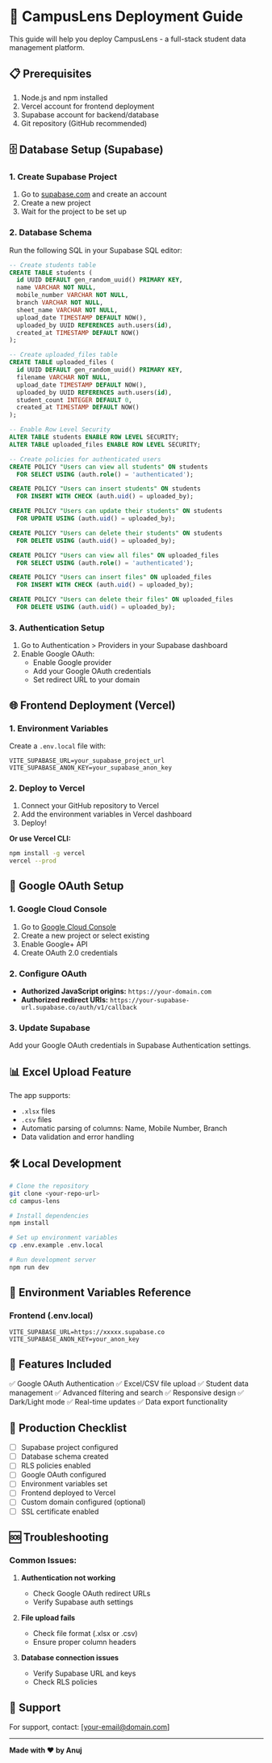 # 🚀 CampusLens Deployment Guide

This guide will help you deploy CampusLens - a full-stack student data management platform.

## 📋 Prerequisites

1. Node.js and npm installed
2. Vercel account for frontend deployment
3. Supabase account for backend/database
4. Git repository (GitHub recommended)

## 🗄️ Database Setup (Supabase)

### 1. Create Supabase Project
1. Go to [supabase.com](https://supabase.com) and create an account
2. Create a new project
3. Wait for the project to be set up

### 2. Database Schema
Run the following SQL in your Supabase SQL editor:

```sql
-- Create students table
CREATE TABLE students (
  id UUID DEFAULT gen_random_uuid() PRIMARY KEY,
  name VARCHAR NOT NULL,
  mobile_number VARCHAR NOT NULL,
  branch VARCHAR NOT NULL,
  sheet_name VARCHAR NOT NULL,
  upload_date TIMESTAMP DEFAULT NOW(),
  uploaded_by UUID REFERENCES auth.users(id),
  created_at TIMESTAMP DEFAULT NOW()
);

-- Create uploaded_files table
CREATE TABLE uploaded_files (
  id UUID DEFAULT gen_random_uuid() PRIMARY KEY,
  filename VARCHAR NOT NULL,
  upload_date TIMESTAMP DEFAULT NOW(),
  uploaded_by UUID REFERENCES auth.users(id),
  student_count INTEGER DEFAULT 0,
  created_at TIMESTAMP DEFAULT NOW()
);

-- Enable Row Level Security
ALTER TABLE students ENABLE ROW LEVEL SECURITY;
ALTER TABLE uploaded_files ENABLE ROW LEVEL SECURITY;

-- Create policies for authenticated users
CREATE POLICY "Users can view all students" ON students
  FOR SELECT USING (auth.role() = 'authenticated');

CREATE POLICY "Users can insert students" ON students
  FOR INSERT WITH CHECK (auth.uid() = uploaded_by);

CREATE POLICY "Users can update their students" ON students
  FOR UPDATE USING (auth.uid() = uploaded_by);

CREATE POLICY "Users can delete their students" ON students
  FOR DELETE USING (auth.uid() = uploaded_by);

CREATE POLICY "Users can view all files" ON uploaded_files
  FOR SELECT USING (auth.role() = 'authenticated');

CREATE POLICY "Users can insert files" ON uploaded_files
  FOR INSERT WITH CHECK (auth.uid() = uploaded_by);

CREATE POLICY "Users can delete their files" ON uploaded_files
  FOR DELETE USING (auth.uid() = uploaded_by);
```

### 3. Authentication Setup
1. Go to Authentication > Providers in your Supabase dashboard
2. Enable Google OAuth:
   - Enable Google provider
   - Add your Google OAuth credentials
   - Set redirect URL to your domain

## 🌐 Frontend Deployment (Vercel)

### 1. Environment Variables
Create a `.env.local` file with:

```env
VITE_SUPABASE_URL=your_supabase_project_url
VITE_SUPABASE_ANON_KEY=your_supabase_anon_key
```

### 2. Deploy to Vercel
1. Connect your GitHub repository to Vercel
2. Add the environment variables in Vercel dashboard
3. Deploy!

**Or use Vercel CLI:**
```bash
npm install -g vercel
vercel --prod
```

## 🔐 Google OAuth Setup

### 1. Google Cloud Console
1. Go to [Google Cloud Console](https://console.cloud.google.com)
2. Create a new project or select existing
3. Enable Google+ API
4. Create OAuth 2.0 credentials

### 2. Configure OAuth
- **Authorized JavaScript origins:** `https://your-domain.com`
- **Authorized redirect URIs:** `https://your-supabase-url.supabase.co/auth/v1/callback`

### 3. Update Supabase
Add your Google OAuth credentials in Supabase Authentication settings.

## 📊 Excel Upload Feature

The app supports:
- `.xlsx` files
- `.csv` files
- Automatic parsing of columns: Name, Mobile Number, Branch
- Data validation and error handling

## 🛠️ Local Development

```bash
# Clone the repository
git clone <your-repo-url>
cd campus-lens

# Install dependencies
npm install

# Set up environment variables
cp .env.example .env.local

# Run development server
npm run dev
```

## 🔧 Environment Variables Reference

### Frontend (.env.local)
```env
VITE_SUPABASE_URL=https://xxxxx.supabase.co
VITE_SUPABASE_ANON_KEY=your_anon_key
```

## 📱 Features Included

✅ Google OAuth Authentication
✅ Excel/CSV file upload
✅ Student data management
✅ Advanced filtering and search
✅ Responsive design
✅ Dark/Light mode
✅ Real-time updates
✅ Data export functionality

## 🚀 Production Checklist

- [ ] Supabase project configured
- [ ] Database schema created
- [ ] RLS policies enabled
- [ ] Google OAuth configured
- [ ] Environment variables set
- [ ] Frontend deployed to Vercel
- [ ] Custom domain configured (optional)
- [ ] SSL certificate enabled

## 🆘 Troubleshooting

### Common Issues:

1. **Authentication not working**
   - Check Google OAuth redirect URLs
   - Verify Supabase auth settings

2. **File upload fails**
   - Check file format (.xlsx or .csv)
   - Ensure proper column headers

3. **Database connection issues**
   - Verify Supabase URL and keys
   - Check RLS policies

## 📧 Support

For support, contact: [your-email@domain.com]

---

**Made with ❤️ by Anuj**